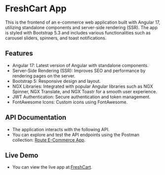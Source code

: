 # FreshCart App
This is the frontend of an e-commerce web application built with Angular 17, utilizing standalone components and server-side rendering (SSR). The app is styled with Bootstrap 5.3 and includes various functionalities such as carousel sliders, spinners, and toast notifications.

## Features
- Angular 17: Latest version of Angular with standalone components.
- Server-Side Rendering (SSR): Improves SEO and performance by rendering pages on the server.
- Bootstrap 5: Responsive design and layout.
- NGX Libraries: Integrated with popular Angular libraries such as NGX Spinner, NGX Translate, and NGX Toastr for a smooth user experience.
- JWT Authentication: Secure authentication and token management.
- FontAwesome Icons: Custom icons using FontAwesome.

## API Documentation
- The application interacts with the following API.
- You can explore and test the API endpoints using the Postman collection: [Route E-Commerce App](https://web.postman.co/workspace/bc30899f-a44e-4e70-8deb-1b38104e2cfc/collection/36689409-1e79a249-26f6-443b-93a9-e47b506bf5a4?action=share&source=copy-link&creator=36689409).

## Live Demo
- You can view the live app at:[FreshCart](https://frechcartapp.netlify.app/).
